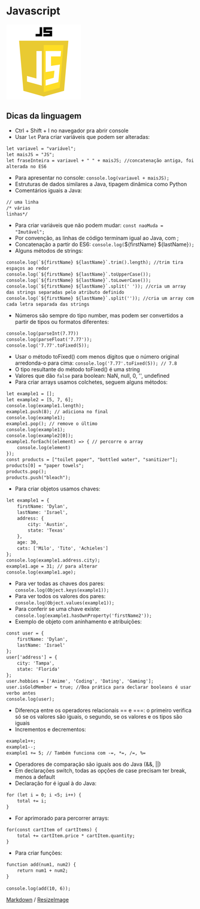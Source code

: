 # Javascript

![Logo do Java](https://github.com/sheilagomes/diario-de-estudos/blob/main/Javascript/js-logo.png)

## Dicas da linguagem
* Ctrl + Shift + I no navegador pra abrir console
* Usar `let` Para criar variáveis que podem ser alteradas:
```
let variavel = "variável";
let maisJS = "JS";
let fraseInteira = variavel + " " + maisJS; //concatenação antiga, foi alterada no ES6
```
* Para apresentar no console:
`console.log(variavel + maisJS);`
* Estruturas de dados similares a Java, tipagem dinâmica como Python
* Comentários iguais a Java:
```
// uma linha
/* várias
linhas*/
```
* Para criar variáveis que não podem mudar:
`const naoMuda = "Imutável";`
* Por convenção, as linhas de código terminam igual ao Java, com ;
* Concatenação a partir do ES6: 
`console.log(`${firstName} ${lastName}`);`
* Alguns métodos de strings:
```
console.log(`${firstName} ${lastName}`.trim().length); //trim tira espaços ao redor
console.log(`${firstName} ${lastName}`.toUpperCase());
console.log(`${firstName} ${lastName}`.toLowerCase());
console.log(`${firstName} ${lastName}`.split(' ')); //cria um array das strings separadas pelo atributo definido
console.log(`${firstName} ${lastName}`.split('')); //cria um array com cada letra separada das strings

```
* Números são sempre do tipo number, mas podem ser convertidos a partir de tipos ou formatos diferentes:
```
console.log(parseInt(7.77))
console.log(parseFloat('7.77'));
console.log('7.77'.toFixed(5));
```
* Usar o método toFixed() com menos dígitos que o número original arredonda-o para cima: `console.log('7.77'.toFixed(5)); // 7.8`
* O tipo resultante do método toFixed() é uma string
* Valores que dão `false` para boolean: NaN, null, 0, '', undefined
* Para criar arrays usamos colchetes, seguem alguns métodos:
```
let example1 = [];
let example2 = [5, 7, 6];
console.log(example1.length);
example1.push(8); // adiciona no final
console.log(example1);
example1.pop(); // remove o último
console.log(example1);
console.log(example2[0]);
example1.forEach((element) => { // percorre o array
    console.log(element)
});
const products = ["toilet paper", "bottled water", "sanitizer"];
products[0] = "paper towels";
products.pop();
products.push("bleach");
```
* Para criar objetos usamos chaves:
```
let example1 = {
    firstName: 'Dylan',
    lastName: 'Israel',
    address: {
        city: 'Austin',
        state: 'Texas'
    },
    age: 30,
    cats: ['Milo', 'Tito', 'Achieles']
};
console.log(example1.address.city);
example1.age = 31; // para alterar
console.log(example1.age);
```
* Para ver todas as chaves dos pares: `console.log(Object.keys(example1));`
* Para ver todos os valores dos pares: `console.log(Object.values(example1));`
* Para conferir se uma chave existe: 
`console.log(example1.hasOwnProperty('firstName2'));`
* Exemplo de objeto com aninhamento e atribuições:
```
const user = {
    firstName: 'Dylan',
    lastName: 'Israel'
};
user['address'] = {
    city: 'Tampa',
    state: 'Florida'
};
user.hobbies = ['Anime', 'Coding', 'Dating', 'Gaming'];
user.isGoldMember = true; //Boa prática para declarar booleans é usar verbo antes
console.log(user);
```
* Diferença entre os operadores relacionais == e ===: o primeiro verifica só se os valores são iguais, o segundo, se os valores e os tipos são iguais
* Incrementos e decrementos:
```
example1++;
example1--;
example1 += 5; // Também funciona com -=, *=, /=, %=
```
* Operadores de comparação são iguais aos do Java (&&, ||)
* Em declarações switch, todas as opções de case precisam ter break, menos a default
* Declaração for é igual à do Java:
```
for (let i = 0; i <5; i++) {
    total += i;
}
```
* For aprimorado para percorrer arrays:
```
for(const cartItem of cartItems) {
    total += cartItem.price * cartItem.quantity;
}
```
* Para criar funções:
```
function add(num1, num2) {
    return num1 + num2;
}

console.log(add(10, 6));
```

[Markdown](https://guides.github.com/features/mastering-markdown/) / [ResizeImage](https://resizeimage.net/)
